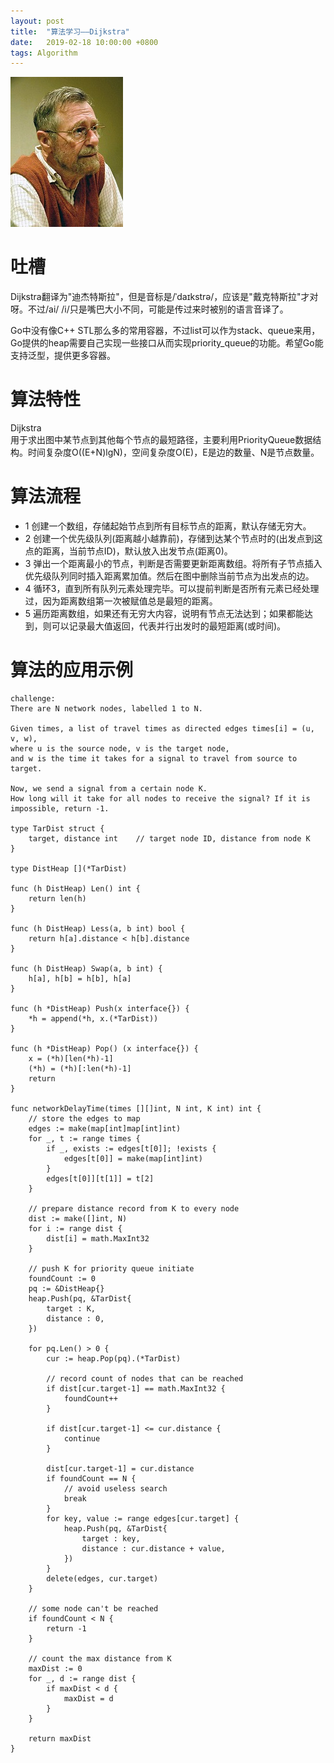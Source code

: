 ```yaml
---
layout: post
title:  "算法学习——Dijkstra"
date:   2019-02-18 10:00:00 +0800
tags: Algorithm
---
```

![Edsger Wybe Dijkstra](/assets/images/2019-02-18-Algorithm_Dijkstra_1.jpg)

# 吐槽
Dijkstra翻译为"迪杰特斯拉"，但是音标是/ˈdaɪkstrə/，应该是"戴克特斯拉"才对呀。不过/ai/ /i/只是嘴巴大小不同，可能是传过来时被别的语言音译了。

Go中没有像C++ STL那么多的常用容器，不过list可以作为stack、queue来用，Go提供的heap需要自己实现一些接口从而实现priority_queue的功能。希望Go能支持泛型，提供更多容器。

# 算法特性
Dijkstra<br/>
用于求出图中某节点到其他每个节点的最短路径，主要利用PriorityQueue数据结构。时间复杂度O((E+N)lgN)，空间复杂度O(E)，E是边的数量、N是节点数量。

# 算法流程
* 1 创建一个数组，存储起始节点到所有目标节点的距离，默认存储无穷大。
* 2 创建一个优先级队列(距离越小越靠前)，存储到达某个节点时的(出发点到这点的距离，当前节点ID)，默认放入出发节点(距离0)。
* 3 弹出一个距离最小的节点，判断是否需要更新距离数组。将所有子节点插入优先级队列同时插入距离累加值。然后在图中删除当前节点为出发点的边。
* 4 循环3，直到所有队列元素处理完毕。可以提前判断是否所有元素已经处理过，因为距离数组第一次被赋值总是最短的距离。
* 5 遍历距离数组，如果还有无穷大内容，说明有节点无法达到；如果都能达到，则可以记录最大值返回，代表并行出发时的最短距离(或时间)。

# 算法的应用示例
```
challenge:
There are N network nodes, labelled 1 to N.

Given times, a list of travel times as directed edges times[i] = (u, v, w), 
where u is the source node, v is the target node, 
and w is the time it takes for a signal to travel from source to target.

Now, we send a signal from a certain node K. 
How long will it take for all nodes to receive the signal? If it is impossible, return -1.

type TarDist struct {
    target, distance int    // target node ID, distance from node K
}

type DistHeap [](*TarDist)

func (h DistHeap) Len() int {
    return len(h)
}

func (h DistHeap) Less(a, b int) bool {
    return h[a].distance < h[b].distance
}

func (h DistHeap) Swap(a, b int) {
    h[a], h[b] = h[b], h[a]
}

func (h *DistHeap) Push(x interface{}) {
    *h = append(*h, x.(*TarDist))
}

func (h *DistHeap) Pop() (x interface{}) {
    x = (*h)[len(*h)-1]
    (*h) = (*h)[:len(*h)-1]
    return
}

func networkDelayTime(times [][]int, N int, K int) int {
    // store the edges to map
    edges := make(map[int]map[int]int)
    for _, t := range times {
        if _, exists := edges[t[0]]; !exists {
            edges[t[0]] = make(map[int]int)
        }
        edges[t[0]][t[1]] = t[2]
    }
    
    // prepare distance record from K to every node
    dist := make([]int, N)
    for i := range dist {
        dist[i] = math.MaxInt32
    }
    
    // push K for priority queue initiate
    foundCount := 0
    pq := &DistHeap{}
    heap.Push(pq, &TarDist{
        target : K,
        distance : 0,
    })
    
    for pq.Len() > 0 {
        cur := heap.Pop(pq).(*TarDist)
        
        // record count of nodes that can be reached
        if dist[cur.target-1] == math.MaxInt32 {
            foundCount++
        }
        
        if dist[cur.target-1] <= cur.distance {
            continue
        }
        
        dist[cur.target-1] = cur.distance
        if foundCount == N {
            // avoid useless search
            break
        }
        for key, value := range edges[cur.target] {
            heap.Push(pq, &TarDist{
                target : key,
                distance : cur.distance + value,
            })
        }
        delete(edges, cur.target)
    }
    
    // some node can't be reached
    if foundCount < N {
        return -1
    }
    
    // count the max distance from K
    maxDist := 0
    for _, d := range dist {
        if maxDist < d {
            maxDist = d
        }
    }
    
    return maxDist
}
```